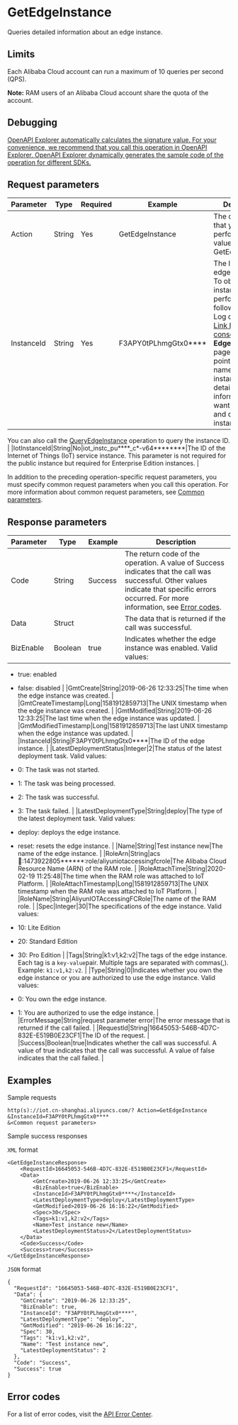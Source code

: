 # GetEdgeInstance

Queries detailed information about an edge instance.

## Limits

Each Alibaba Cloud account can run a maximum of 10 queries per second \(QPS\).

**Note:** RAM users of an Alibaba Cloud account share the quota of the account.

## Debugging

[OpenAPI Explorer automatically calculates the signature value. For your convenience, we recommend that you call this operation in OpenAPI Explorer. OpenAPI Explorer dynamically generates the sample code of the operation for different SDKs.](https://api.aliyun.com/#product=Iot&api=GetEdgeInstance&type=RPC&version=2018-01-20)

## Request parameters

|Parameter|Type|Required|Example|Description|
|---------|----|--------|-------|-----------|
|Action|String|Yes|GetEdgeInstance|The operation that you want to perform. Set the value to GetEdgeInstance. |
|InstanceId|String|Yes|F3APY0tPLhmgGtx0\*\*\*\*|The ID of the edge instance. To obtain the instance ID, perform the following steps: Log on to the [Link IoT Edge console](https://iot.console.aliyun.com/le/instance/list). On the **Edge Instances** page, move the pointer over the name of the edge instance whose detailed information you want to query and obtain the instance ID.

You can also call the [QueryEdgeInstance](~~135214~~) operation to query the instance ID. |
|IotInstanceId|String|No|iot\_instc\_pu\*\*\*\*\_c\*-v64\*\*\*\*\*\*\*\*|The ID of the Internet of Things \(IoT\) service instance. This parameter is not required for the public instance but required for Enterprise Edition instances. |

In addition to the preceding operation-specific request parameters, you must specify common request parameters when you call this operation. For more information about common request parameters, see [Common parameters](~~30561~~).

## Response parameters

|Parameter|Type|Example|Description|
|---------|----|-------|-----------|
|Code|String|Success|The return code of the operation. A value of Success indicates that the call was successful. Other values indicate that specific errors occurred. For more information, see [Error codes](~~135200~~). |
|Data|Struct| |The data that is returned if the call was successful. |
|BizEnable|Boolean|true|Indicates whether the edge instance was enabled. Valid values:

-   true: enabled
-   false: disabled |
|GmtCreate|String|2019-06-26 12:33:25|The time when the edge instance was created. |
|GmtCreateTimestamp|Long|1581912859713|The UNIX timestamp when the edge instance was created. |
|GmtModified|String|2019-06-26 12:33:25|The last time when the edge instance was updated. |
|GmtModifiedTimestamp|Long|1581912859713|The last UNIX timestamp when the edge instance was updated. |
|InstanceId|String|F3APY0tPLhmgGtx0\*\*\*\*|The ID of the edge instance. |
|LatestDeploymentStatus|Integer|2|The status of the latest deployment task. Valid values:

-   0: The task was not started.
-   1: The task was being processed.
-   2: The task was successful.
-   3: The task failed. |
|LatestDeploymentType|String|deploy|The type of the latest deployment task. Valid values:

-   deploy: deploys the edge instance.
-   reset: resets the edge instance. |
|Name|String|Test instance new|The name of the edge instance. |
|RoleArn|String|acs:ram::1473922805\*\*\*\*\*\*:role/aliyuniotaccessingfcrole|The Alibaba Cloud Resource Name \(ARN\) of the RAM role. |
|RoleAttachTime|String|2020-02-19 11:25:48|The time when the RAM role was attached to IoT Platform. |
|RoleAttachTimestamp|Long|1581912859713|The UNIX timestamp when the RAM role was attached to IoT Platform. |
|RoleName|String|AliyunIOTAccessingFCRole|The name of the RAM role. |
|Spec|Integer|30|The specifications of the edge instance. Valid values:

-   10: Lite Edition
-   20: Standard Edition
-   30: Pro Edition |
|Tags|String|k1:v1,k2:v2|The tags of the edge instance. Each tag is a `key-value`pair. Multiple tags are separated with commas\(,\). Example: `k1:v1,k2:v2`. |
|Type|String|0|Indicates whether you own the edge instance or you are authorized to use the edge instance. Valid values:

-   0: You own the edge instance.
-   1: You are authorized to use the edge instance. |
|ErrorMessage|String|request parameter error|The error message that is returned if the call failed. |
|RequestId|String|16645053-546B-4D7C-832E-E519B0E23CF1|The ID of the request. |
|Success|Boolean|true|Indicates whether the call was successful. A value of true indicates that the call was successful. A value of false indicates that the call failed. |

## Examples

Sample requests

```
http(s)://iot.cn-shanghai.aliyuncs.com/? Action=GetEdgeInstance
&InstanceId=F3APY0tPLhmgGtx0****
&<Common request parameters>
```

Sample success responses

`XML` format

```
<GetEdgeInstanceResponse>
    <RequestId>16645053-546B-4D7C-832E-E519B0E23CF1</RequestId>
    <Data>
        <GmtCreate>2019-06-26 12:33:25</GmtCreate>
        <BizEnable>true</BizEnable>
        <InstanceId>F3APY0tPLhmgGtx0****</InstanceId>
        <LatestDeploymentType>deploy</LatestDeploymentType>
        <GmtModified>2019-06-26 16:16:22</GmtModified>
        <Spec>30</Spec>
        <Tags>k1:v1,k2:v2</Tags>
        <Name>Test instance new</Name>
        <LatestDeploymentStatus>2</LatestDeploymentStatus>
    </Data>
    <Code>Success</Code>
    <Success>true</Success>
</GetEdgeInstanceResponse>
```

`JSON` format

```
{
  "RequestId": "16645053-546B-4D7C-832E-E519B0E23CF1",
  "Data": {
    "GmtCreate": "2019-06-26 12:33:25",
    "BizEnable": true,
    "InstanceId": "F3APY0tPLhmgGtx0****",
    "LatestDeploymentType": "deploy",
    "GmtModified": "2019-06-26 16:16:22",
    "Spec": 30,
    "Tags": "k1:v1,k2:v2",
    "Name": "Test instance new",
    "LatestDeploymentStatus": 2
  },
  "Code": "Success",
  "Success": true
}
```

## Error codes

For a list of error codes, visit the [API Error Center](https://error-center.alibabacloud.com/status/product/Iot).

